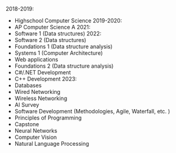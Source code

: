2018-2019:
- Highschool Computer Science
2019-2020:
- AP Computer Science A
2021:
- Software 1 (Data structures)
2022:
- Software 2 (Data structures)
- Foundations 1 (Data structure analysis)
- Systems 1 (Computer Architecture)
- Web applications
- Foundations 2 (Data structure analysis)
- C#/.NET Development
- C++ Development
2023:
- Databases
- Wired Networking
- Wireless Networking
- AI Survey
- Software Development (Methodologies, Agile, Waterfall, etc. )
- Principles of Programming
- Capstone
- Neural Networks
- Computer Vision
- Natural Language Processing
